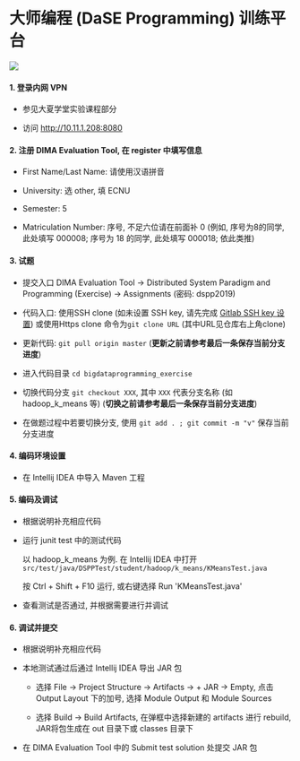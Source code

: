 # 大师编程 (DaSE Programming) 训练平台

![](./logo.jpg)

#### 1. 登录内网 VPN

- 参见大夏学堂实验课程部分
 
- 访问 http://10.11.1.208:8080

#### 2. 注册 DIMA Evaluation Tool, 在 register 中填写信息
- First Name/Last Name: 请使用汉语拼音 

- University: 选 other, 填 ECNU

- Semester: 5

- Matriculation Number: 序号, 不足六位请在前面补 0 (例如, 序号为8的同学, 此处填写 000008;
  序号为 18 的同学, 此处填写 000018; 依此类推)

#### 3. 试题
- 提交入口 DIMA Evaluation Tool → Distributed System Paradigm and Programming (Exercise) → Assignments (密码: dspp2019)

- 代码入口: 使用SSH clone (如未设置 SSH key, 请先完成 [Gitlab SSH key 设置](./SSH.md)) 或使用Https clone 命令为`git clone URL` (其中URL见仓库右上角clone)

- 更新代码: `git pull origin master` (**更新之前请参考最后一条保存当前分支进度**)

- 进入代码目录 `cd bigdataprogramming_exercise`

- 切换代码分支 `git checkout XXX`, 其中 `XXX` 代表分支名称 (如 hadoop_k_means 等) (**切换之前请参考最后一条保存当前分支进度**)

- 在做题过程中若要切换分支, 使用 `git add . ; git commit -m "v"` 保存当前分支进度

#### 4. 编码环境设置
- 在 Intellij IDEA 中导入 Maven 工程

#### 5. 编码及调试
- 根据说明补充相应代码

- 运行 junit test 中的测试代码

  以 hadoop_k_means 为例. 在 Intellij IDEA 中打开 `src/test/java/DSPPTest/student/hadoop/k_means/KMeansTest.java`

  按 Ctrl + Shift + F10 运行, 或右键选择 Run 'KMeansTest.java'

- 查看测试是否通过, 并根据需要进行并调试

#### 6. 调试并提交
- 根据说明补充相应代码

- 本地测试通过后通过 Intellij IDEA 导出 JAR 包

  - 选择 File → Project Structure → Artifacts → + JAR → Empty, 点击 Output Layout 下的加号, 选择 Module Output 和 Module Sources

  - 选择 Build → Build Artifacts, 在弹框中选择新建的 artifacts 进行 rebuild, JAR将包生成在 out 目录下或 classes 目录下

- 在 DIMA Evaluation Tool 中的 Submit test solution 处提交 JAR 包

